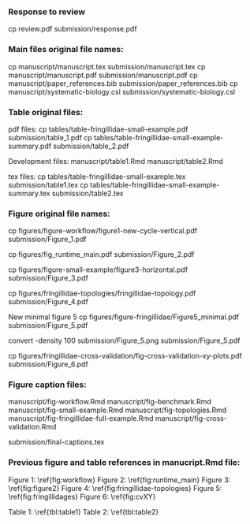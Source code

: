 ### Response to review

cp review.pdf submission/response.pdf

### Main files original file names:

cp manuscript/manuscript.tex submission/manuscript.tex
cp manuscript/manuscript.pdf submission/manuscript.pdf
cp manuscript/paper_references.bib submission/paper_references.bib
cp manuscript/systematic-biology.csl submission/systematic-biology.csl

### Table original files:

pdf files:
    cp tables/table-fringillidae-small-example.pdf submission/table_1.pdf
    cp tables/table-fringillidae-small-example-summary.pdf submission/table_2.pdf

Development files:
    manuscript/table1.Rmd
    manuscript/table2.Rmd

tex files:
    cp tables/table-fringillidae-small-example.tex submission/table1.tex
    cp tables/table-fringillidae-small-example-summary.tex submission/table2.tex


### Figure original file names:

cp figures/figure-workflow/figure1-new-cycle-vertical.pdf submission/Figure_1.pdf

cp figures/fig_runtime_main.pdf submission/Figure_2.pdf

cp figures/figure-small-example/figure3-horizontal.pdf submission/Figure_3.pdf

cp figures/fringillidae-topologies/fringillidae-topology.pdf submission/Figure_4.pdf

New minimal figure 5
cp figures/figure-fringillidae/Figure5_minimal.pdf submission/Figure_5.pdf

<!-- 
Install required to use convert:
brew install imagemagick
-->
convert -density 100 submission/Figure_5.png submission/Figure_5.pdf

cp figures/fringillidae-cross-validation/fig-cross-validation-xy-plots.pdf submission/Figure_6.pdf



### Figure caption files:

manuscript/fig-workflow.Rmd
manuscript/fig-benchmark.Rmd
manuscript/fig-small-example.Rmd
manuscript/fig-topologies.Rmd
manuscript/fig-fringillidae-full-example.Rmd
manuscript/fig-cross-validation.Rmd

submission/final-captions.tex

### Previous figure and table references in manucript.Rmd file:

  Figure 1: \ref{fig:workflow}
  Figure 2: \ref{fig:runtime_main}
  Figure 3: \ref{fig:figure2}
  Figure 4: \ref{fig:fringillidae-topologies}
  Figure 5: \ref{fig:fringillidages} 
  Figure 6: \ref{fig:cvXY}
  
  Table 1: \ref{tbl:table1}
  Table 2: \ref{tbl:table2}


